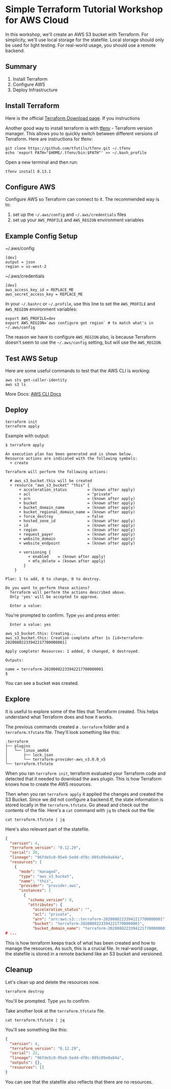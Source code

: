 # Simple Terraform Tutorial Workshop for AWS Cloud

In this workshop, we'll create an AWS S3 bucket with Terraform.  For simplicity, we'll use local storage for the statefile. Local storage should only be used for light testing. For real-world usage, you should use a remote backend.

## Summary

1. Install Terraform
2. Configure AWS
3. Deploy Infrastructure

## Install Terraform

Here is the official [Terraform Download page](https://www.terraform.io/downloads.html).  If you  instructions

Another good way to install terraform is with [tfenv](https://github.com/tfutils/tfenv) - Terraform version manager. This allows you to quickly switch between different versions of Terraform. Here are instructions for tfenv:

    git clone https://github.com/tfutils/tfenv.git ~/.tfenv
    echo 'export PATH="$HOME/.tfenv/bin:$PATH"' >> ~/.bash_profile

Open a new terminal and then run:

    tfenv install 0.13.1

## Configure AWS

Configure AWS so Terraform can connect to it. The recommended way is to:

1. set up the `~/.aws/config` and `~/.aws/credentials` files
2. set up your `AWS_PROFILE` and `AWS_REGION` environment variables

## Example Config Setup

~/.aws/config

    [dev]
    output = json
    region = us-west-2

~/.aws/credentials

    [dev]
    aws_access_key_id = REPLACE_ME
    aws_secret_access_key = REPLACE_ME

In your `~/.bashrc` or `~/.profile`, use this line to set the `AWS_PROFILE` and `AWS_REGION` environment variables:

    export AWS_PROFILE=dev
    export AWS_REGION=`aws configure get region` # to match what's in ~/.aws/config

The reason we have to configure `AWS_REGION` also, is because Terraform doesn't seem to use the `~/.aws/config` setting, but will use the `AWS_REGION`.

## Test AWS Setup

Here are some useful commands to test that the AWS CLI is working:

    aws sts get-caller-identity
    aws s3 ls

More Docs: [AWS CLI Docs](https://docs.aws.amazon.com/cli/latest/userguide/cli-chap-install.html)

## Deploy

    terraform init
    terraform apply

Example with output:

    $ terraform apply

    An execution plan has been generated and is shown below.
    Resource actions are indicated with the following symbols:
      + create

    Terraform will perform the following actions:

      # aws_s3_bucket.this will be created
      + resource "aws_s3_bucket" "this" {
          + acceleration_status         = (known after apply)
          + acl                         = "private"
          + arn                         = (known after apply)
          + bucket                      = (known after apply)
          + bucket_domain_name          = (known after apply)
          + bucket_regional_domain_name = (known after apply)
          + force_destroy               = false
          + hosted_zone_id              = (known after apply)
          + id                          = (known after apply)
          + region                      = (known after apply)
          + request_payer               = (known after apply)
          + website_domain              = (known after apply)
          + website_endpoint            = (known after apply)

          + versioning {
              + enabled    = (known after apply)
              + mfa_delete = (known after apply)
            }
        }

    Plan: 1 to add, 0 to change, 0 to destroy.

    Do you want to perform these actions?
      Terraform will perform the actions described above.
      Only 'yes' will be accepted to approve.

      Enter a value:

You're prompted to confirm. Type `yes` and press enter:

      Enter a value: yes

    aws_s3_bucket.this: Creating...
    aws_s3_bucket.this: Creation complete after 1s [id=terraform-20200802233942217700000001]

    Apply complete! Resources: 1 added, 0 changed, 0 destroyed.

    Outputs:

    name = terraform-20200802233942217700000001
    $

You can see a bucket was created.

## Explore

It is useful to explore some of the files that Terraform created. This helps understand what Terraform does and how it works.

The previous commands created a `.terraform` folder and a `terraform.tfstate` file.  They'll look something like this:

    .terraform
    ├── plugins
    │   └── linux_amd64
    │       ├── lock.json
    │       └── terraform-provider-aws_v3.0.0_x5
    └── terraform.tfstate

When you ran `terraform init`, terraform evaluated your Terraform code and detected that it needed to download the aws plugin. This is how Terraform knows how to create the AWS resources.

Then when you ran `terraform apply` it applied the changes and created the S3 Bucket. Since we did not configure a backend.tf, the state information is stored locally in the `terraform.tfstate`. Go ahead and check out the contents of the file. Here's a `cat` command with `jq` to check out the file:

    cat terraform.tfstate | jq

Here's also relevant part of the statefile.

```json
{
  "version": 4,
  "terraform_version": "0.12.29",
  "serial": 20,
  "lineage": "96fde5c0-95e8-5edd-df8c-005c09e8a84a",
  "resources": [
    {
      "mode": "managed",
      "type": "aws_s3_bucket",
      "name": "this",
      "provider": "provider.aws",
      "instances": [
        {
          "schema_version": 0,
          "attributes": {
            "acceleration_status": "",
            "acl": "private",
            "arn": "arn:aws:s3:::terraform-20200802233942217700000001",
            "bucket": "terraform-20200802233942217700000001",
            "bucket_domain_name": "terraform-20200802233942217700000001.s3.amazonaws.com",
# ...
```

This is how terraform keeps track of what has been created and how to manage the resources. As such, this is a crucial file.  In real-world usage, the statefile is stored in a remote backend like an S3 bucket and versioned.

## Cleanup

Let's clean up and delete the resources now.

    terraform destroy

You'll be prompted. Type `yes` to confirm.

Take another look at the `terraform.tfstate` file.

    cat terraform.tfstate | jq

You'll see something like this:

```json
{
  "version": 4,
  "terraform_version": "0.12.29",
  "serial": 22,
  "lineage": "96fde5c0-95e8-5edd-df8c-005c09e8a84a",
  "outputs": {},
  "resources": []
}
```

You can see that the statefile also reflects that there are no resources.
